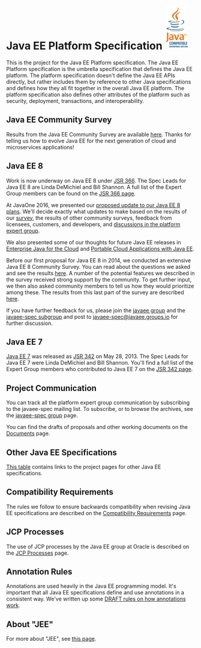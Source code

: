 # Java EE Platform Specification ![](assets/images/java-compatible-enterprise-edition.gif)

This is the project for the Java EE Platform specification.  The Java
EE Platform specification is the umbrella specification that defines
the Java EE platform.  The platform specification doesn't define the
Java EE APIs directly, but rather includes them by reference to other
Java specifications and defines how they all fit together in the
overall Java EE platform.  The platform specification also defines
other attributes of the platform such as security, deployment,
transactions, and interoperability.

## Java EE Community Survey

Results from the Java EE Community Survey are available
[here](download/Java%20EE%20Survey%20Results%20December%202016.pdf).
Thanks for telling us how to evolve Java EE for the next generation of
cloud and microservices applications!

## Java EE 8

Work is now underway on Java EE 8 under
[JSR 366](https://jcp.org/en/jsr/detail?id=366).
The Spec Leads for Java EE 8 are 
Linda DeMichiel and Bill Shannon.
A full list of the Expert Group members can be found on the
[JSR 366 page](http://jcp.org/en/jsr/summary?id=366).

At JavaOne 2016, we presented our
[proposed update to our Java EE 8 plans](download/JavaEE8Update.pdf).
We'll decide exactly what updates to make based on the results of our
[survey](http://glassfish.org/survey), the results of other community surveys,
feedback from licensees, customers, and developers, and
[discussions in the platform expert group](https://javaee.groups.io/g/javaee-spec/topics).

We also presented some of our thoughts for future Java EE releases in
[Enterprise Java for the Cloud](download/JavaEE9.pdf) and
[Portable Cloud Applications with Java EE](download/PortableAppFinal.pdf).

Before our first proposal for Java EE 8 in 2014, we conducted an
extensive Java EE 8 Community Survey.  You can read about the
questions we asked and see the results 
[here](download/JavaEE8_Community_Survey_Results.pdf).
A number of the potential features we described in the survey
received strong support by the community.  To get further input, we then also
asked community members to tell us how they would prioritize among
these.  The results from this last part of the survey are described
[here](https://blogs.oracle.com/ldemichiel/entry/results_from_the_java_ee).

If you have further feedback for us, please join the
[javaee group](https://javaee.groups.io/g/javaee)
and the [javaee-spec subgroup](https://javaee.groups.io/g/javaee-spec)
and post to
[javaee-spec@javaee.groups.io](mailto:javaee-spec@javaee.groups.io)
for further discussion.

## Java EE 7

[Java EE 7](http://jcp.org/en/jsr/summary?id=342) was released
as [JSR 342](http://jcp.org/en/jsr/summary?id=342)
on May 28, 2013.  The Spec Leads for Java EE 7 were
Linda DeMichiel and Bill Shannon.
You'll find a full list of the Expert Group members who
contributed to Java EE 7 on the
[JSR 342 page](http://jcp.org/en/jsr/summary?id=342).

## Project Communication

You can track all the platform expert group communication by
subscribing to the javaee-spec mailing list.  To subscribe, or to
browse the archives, see the
[javaee-spec group](https://javaee.groups.io/g/javaee-spec) page.

You can find the drafts of proposals and other working
documents on the [Documents](Documents) page.

## Other Java EE Specifications

[This table](Specifications) contains links to the project pages for
other Java EE specifications.

## Compatibility Requirements

The rules we follow to ensure backwards compatibility when revising
Java EE specifications are described on the
[Compatibility Requirements](CompatibilityRequirements) page.


## JCP Processes

The use of JCP processes by the Java EE group at Oracle is described on the
[JCP Processes](JCPProcesses) page.

## Annotation Rules

Annotations are used heavily in the Java EE programming model.
It's important that all Java EE specifications define and use
annotations in a consistent way.
We've written up some [DRAFT rules on how annotations work](AnnotationRules).

## About "JEE"

For more about "JEE", see [this page](JEE).
